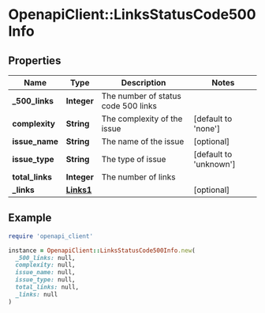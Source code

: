 # OpenapiClient::LinksStatusCode500Info

## Properties

| Name | Type | Description | Notes |
| ---- | ---- | ----------- | ----- |
| **_500_links** | **Integer** | The number of status code 500 links |  |
| **complexity** | **String** | The complexity of the issue | [default to &#39;none&#39;] |
| **issue_name** | **String** | The name of the issue | [optional] |
| **issue_type** | **String** | The type of issue | [default to &#39;unknown&#39;] |
| **total_links** | **Integer** | The number of links |  |
| **_links** | [**Links1**](Links1.md) |  | [optional] |

## Example

```ruby
require 'openapi_client'

instance = OpenapiClient::LinksStatusCode500Info.new(
  _500_links: null,
  complexity: null,
  issue_name: null,
  issue_type: null,
  total_links: null,
  _links: null
)
```

